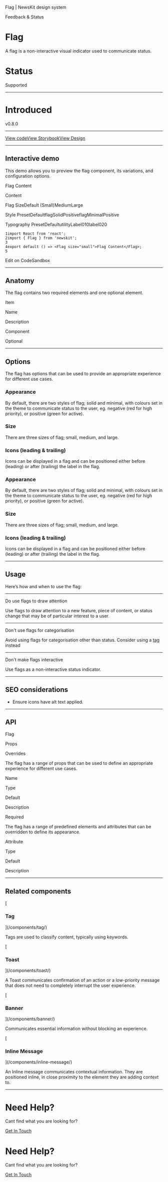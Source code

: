 Flag | NewsKit design system

Feedback & Status

Flag
====

A flag is a non-interactive visual indicator used to communicate status.

Status
======

Supported

* * *

Introduced
==========

v0.8.0

* * *

[View code](https://github.com/newscorp-ghfb/ncu-newskit/blob/develop/src/flag/flag.tsx)[View Storybook](https://storybook.newskit.co.uk/?path=/docs/components-flag--story-flag-default)[View Design](https://www.figma.com/file/FSbCQa6SzVR3K48ZWLeD77/%F0%9F%9F%A2-NK-Web-Components?node-id=1952%3A2650)

* * *

Interactive demo
----------------

This demo allows you to preview the flag component, its variations, and configuration options.

Flag Content

Content

Flag SizeDefault (Small)MediumLarge

Style PresetDefaultflagSolidPositiveflagMinimalPositive

Typography PresetDefaultutilityLabel010label020

    1import React from 'react';
    2import { Flag } from 'newskit';
    3
    4export default () => <Flag size="small">Flag Content</Flag>;
    5
    

Edit on CodeSandbox

* * *

Anatomy
-------

The flag contains two required elements and one optional element.

Item

Name

Description

Component

Optional

* * *

Options
-------

The flag has options that can be used to provide an appropriate experience for different use cases.

### Appearance

By default, there are two styles of flag; solid and minimal, with colours set in the theme to communicate status to the user, eg. negative (red for high priority), or positive (green for active).

### Size

There are three sizes of flag; small, medium, and large.

### Icons (leading & trailing)

Icons can be displayed in a flag and can be positioned either before (leading) or after (trailing) the label in the flag.

### Appearance

By default, there are two styles of flag; solid and minimal, with colours set in the theme to communicate status to the user, eg. negative (red for high priority), or positive (green for active).

### Size

There are three sizes of flag; small, medium, and large.

### Icons (leading & trailing)

Icons can be displayed in a flag and can be positioned either before (leading) or after (trailing) the label in the flag.

* * *

Usage
-----

Here’s how and when to use the flag:

* * *

Do use flags to draw attention

Use flags to draw attention to a new feature, piece of content, or status change that may be of particular interest to a user.

* * *

Don't use flags for categorisation

Avoid using flags for categorisation other than status. Consider using a [tag](/components/tag/) instead

* * *

Don't make flags interactive

Use flags as a non-interactive status indicator.

* * *

SEO considerations
------------------

*   Ensure icons have alt text applied.
    

* * *

API
---

Flag

Props

Overrides

The flag has a range of props that can be used to define an appropriate experience for different use cases.

Name

Type

Default

Description

Required

The flag has a range of predefined elements and attributes that can be overridden to define its appearance.

Attribute

Type

Default

Description

* * *

Related components
------------------

[

### Tag



](/components/tag/)

Tags are used to classify content, typically using keywords.

[

### Toast



](/components/toast/)

A Toast communicates confirmation of an action or a low-priority message that does not need to completely interrupt the user experience.

[

### Banner



](/components/banner/)

Communicates essential information without blocking an experience.

[

### Inline Message



](/components/inline-message/)

An Inline message communicates contextual information. They are positioned inline, in close proximity to the element they are adding context to.

* * *

Need Help?
==========

Cant find what you are looking for?

[Get In Touch](/about/contact-us/)

Need Help?
==========

Cant find what you are looking for?

[Get In Touch](/about/contact-us/)